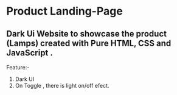 # Product Landing-Page

## Dark Ui Website to showcase the product (Lamps) created with Pure HTML, CSS and JavaScript .

Feature:-
1. Dark UI
2. On Toggle , there is light on/off efect.





